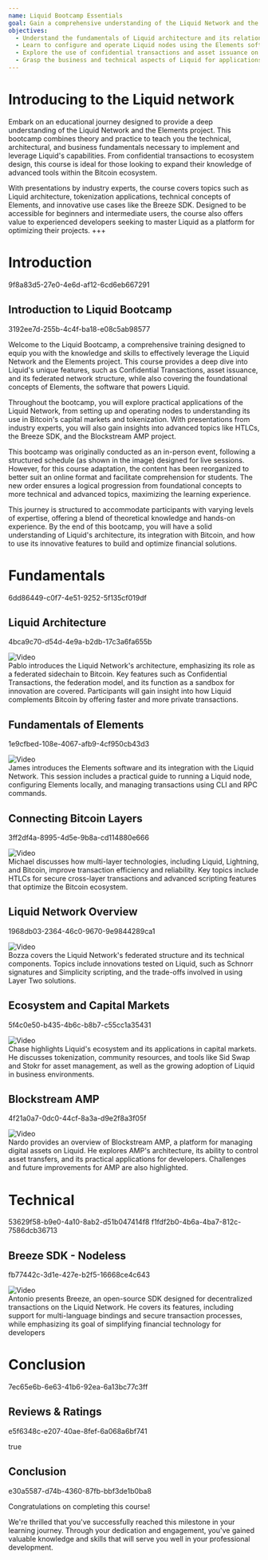 ```yaml
---
name: Liquid Bootcamp Essentials
goal: Gain a comprehensive understanding of the Liquid Network and the Elements project, and learn how to implement advanced solutions in confidential transactions, tokenization, and decentralized network architecture.
objectives:
  - Understand the fundamentals of Liquid architecture and its relationship with Bitcoin.
  - Learn to configure and operate Liquid nodes using the Elements software.
  - Explore the use of confidential transactions and asset issuance on the Liquid Network.
  - Grasp the business and technical aspects of Liquid for applications in capital markets.
---
```


# Introducing to the Liquid network

Embark on an educational journey designed to provide a deep understanding of the Liquid Network and the Elements project. This bootcamp combines theory and practice to teach you the technical, architectural, and business fundamentals necessary to implement and leverage Liquid's capabilities. From confidential transactions to ecosystem design, this course is ideal for those looking to expand their knowledge of advanced tools within the Bitcoin ecosystem.

With presentations by industry experts, the course covers topics such as Liquid architecture, tokenization applications, technical concepts of Elements, and innovative use cases like the Breeze SDK. Designed to be accessible for beginners and intermediate users, the course also offers value to experienced developers seeking to master Liquid as a platform for optimizing their projects.
+++

# Introduction

<partId>9f8a83d5-27e0-4e6d-af12-6cd6eb667291</partId>

## Introduction to Liquid Bootcamp

<chapterId>3192ee7d-255b-4c4f-ba18-e08c5ab98577</chapterId>

Welcome to the Liquid Bootcamp, a comprehensive training designed to equip you with the knowledge and skills to effectively leverage the Liquid Network and the Elements project. This course provides a deep dive into Liquid's unique features, such as Confidential Transactions, asset issuance, and its federated network structure, while also covering the foundational concepts of Elements, the software that powers Liquid.

Throughout the bootcamp, you will explore practical applications of the Liquid Network, from setting up and operating nodes to understanding its use in Bitcoin's capital markets and tokenization. With presentations from industry experts, you will also gain insights into advanced topics like HTLCs, the Breeze SDK, and the Blockstream AMP project.

This bootcamp was originally conducted as an in-person event, following a structured schedule (as shown in the image) designed for live sessions. However, for this course adaptation, the content has been reorganized to better suit an online format and facilitate comprehension for students. The new order ensures a logical progression from foundational concepts to more technical and advanced topics, maximizing the learning experience.

This journey is structured to accommodate participants with varying levels of expertise, offering a blend of theoretical knowledge and hands-on experience. By the end of this bootcamp, you will have a solid understanding of Liquid's architecture, its integration with Bitcoin, and how to use its innovative features to build and optimize financial solutions.

# Fundamentals

<partId>6dd86449-c0f7-4e51-9252-5f135cf019df</partId>

## Liquid Architecture

<chapterId>4bca9c70-d54d-4e9a-b2db-17c3a6fa655b</chapterId>

![Video](https://youtu.be/QCyWXVWkcAM)  
Pablo introduces the Liquid Network's architecture, emphasizing its role as a federated sidechain to Bitcoin. Key features such as Confidential Transactions, the federation model, and its function as a sandbox for innovation are covered. Participants will gain insight into how Liquid complements Bitcoin by offering faster and more private transactions.

## Fundamentals of Elements

<chapterId>1e9cfbed-108e-4067-afb9-4cf950cb43d3</chapterId>

![Video](https://youtu.be/9Yu0dPAJSek)  
James introduces the Elements software and its integration with the Liquid Network. This session includes a practical guide to running a Liquid node, configuring Elements locally, and managing transactions using CLI and RPC commands.

## Connecting Bitcoin Layers

<chapterId>3ff2df4a-8995-4d5e-9b8a-cd114880e666</chapterId>

![Video](https://youtu.be/zFvv0bn4ZWY)  
Michael discusses how multi-layer technologies, including Liquid, Lightning, and Bitcoin, improve transaction efficiency and reliability. Key topics include HTLCs for secure cross-layer transactions and advanced scripting features that optimize the Bitcoin ecosystem.

## Liquid Network Overview

<chapterId>1968db03-2364-46c0-9670-9e9844289ca1</chapterId>

![Video](https://youtu.be/6wNeHQBlhA4)  
Bozza covers the Liquid Network's federated structure and its technical components. Topics include innovations tested on Liquid, such as Schnorr signatures and Simplicity scripting, and the trade-offs involved in using Layer Two solutions.

## Ecosystem and Capital Markets

<chapterId>5f4c0e50-b435-4b6c-b8b7-c55cc1a35431</chapterId>

![Video](https://youtu.be/IAdOxZyx7-Y)  
Chase highlights Liquid's ecosystem and its applications in capital markets. He discusses tokenization, community resources, and tools like Sid Swap and Stokr for asset management, as well as the growing adoption of Liquid in business environments.

## Blockstream AMP

<chapterId>4f21a0a7-0dc0-44cf-8a3a-d9e2f8a3f05f</chapterId>

![Video](https://youtu.be/AnMiD9amSUg)  
Nardo provides an overview of Blockstream AMP, a platform for managing digital assets on Liquid. He explores AMP's architecture, its ability to control asset transfers, and its practical applications for developers. Challenges and future improvements for AMP are also highlighted.

# Technical

<partId>53629f58-b9e0-4a10-8ab2-d51b047414f8</partId>
<chapterId>f1fdf2b0-4b6a-4ba7-812c-7586dcb36713</chapterId>

## Breeze SDK - Nodeless

<chapterId>fb77442c-3d1e-427e-b2f5-16668ce4c643</chapterId>

![Video](https://youtu.be/ucc3a-udbgo)  
Antonio presents Breeze, an open-source SDK designed for decentralized transactions on the Liquid Network. He covers its features, including support for multi-language bindings and secure transaction processes, while emphasizing its goal of simplifying financial technology for developers

# Conclusion

<partId>7ec65e6b-6e63-41b6-92ea-6a13bc77c3ff</partId>

## Reviews & Ratings

<chapterId>e5f6348c-e207-40ae-8fef-6a068a6bf741</chapterId>

<isCourseReview>true</isCourseReview>

## Conclusion

<chapterId>e30a5587-d74b-4360-87fb-bbf3de1b0ba8</chapterId>

Congratulations on completing this course!

We're thrilled that you've successfully reached this milestone in your learning journey. Through your dedication and engagement, you've gained valuable knowledge and skills that will serve you well in your professional development.
